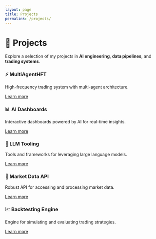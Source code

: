 ```yaml
---
layout: page
title: Projects
permalink: /projects/
---
```


# 🚀 Projects

Explore a selection of my projects in **AI engineering**, **data pipelines**, and **trading systems**.

<div class="projects-grid">
  <div class="project-card">
    <h3>⚡ MultiAgentHFT</h3>
    <p>High-frequency trading system with multi-agent architecture.</p>
    <a href="/projects/multiagenthft" class="project-link">Learn more</a>
  </div>
  <div class="project-card">
    <h3>📊 AI Dashboards</h3>
    <p>Interactive dashboards powered by AI for real-time insights.</p>
    <a href="/projects/ai-dashboards" class="project-link">Learn more</a>
  </div>
  <div class="project-card">
    <h3>🤖 LLM Tooling</h3>
    <p>Tools and frameworks for leveraging large language models.</p>
    <a href="/projects/llm-tooling" class="project-link">Learn more</a>
  </div>
  <div class="project-card">
    <h3>📡 Market Data API</h3>
    <p>Robust API for accessing and processing market data.</p>
    <a href="/projects/market-data-api" class="project-link">Learn more</a>
  </div>
  <div class="project-card">
    <h3>📈 Backtesting Engine</h3>
    <p>Engine for simulating and evaluating trading strategies.</p>
    <a href="/projects/backtesting-engine" class="project-link">Learn more</a>
  </div>
</div>
